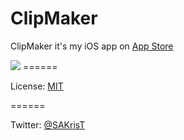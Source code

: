 ClipMaker
=========

ClipMaker it's my iOS app on [App Store](https://appsto.re/i6gY9tV)

<img src="http://www.developers-life.com/wp-content/uploads/2014/03/iPhone_5s_Vert_Slvr_sRGB.png">
======

License: [MIT](http://opensource.org/licenses/MIT)

======

Twitter: [@SAKrisT](https://twitter.com/SAKrisT)
